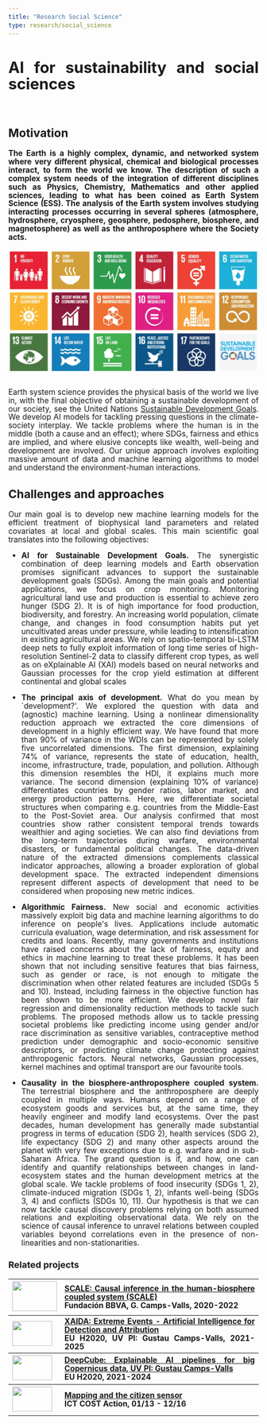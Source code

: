 ```yaml
---
title: "Research Social Science"
type: research/social_science
---
```



<div class="content-container" style="font-size: 1.1em; text-align: justify; line-height: 1.1;">

# AI for sustainability and social sciences

<br>

## Motivation

**The Earth is a highly complex, dynamic, and networked system where very different physical, chemical and biological processes interact, to form the world we know. The description of such a complex system needs of the integration of different disciplines such as Physics, Chemistry, Mathematics and other applied sciences, leading to what has been coined as Earth System Science (ESS). The analysis of the Earth system involves studying interacting processes occurring in several spheres (atmosphere, hydrosphere, cryosphere, geosphere, pedosphere, biosphere, and magnetosphere) as well as the anthroposphere where the Society acts.**

<img src="/isp/images/research/SDGs.webp"  style="width:800px; display: block; margin: auto"><br>

Earth system science provides the physical basis of the world we live in, with the final objective of obtaining a sustainable development of our society, see the United Nations [Sustainable Development Goals](https://sustainabledevelopment.un.org/). We develop AI models for tackling pressing questions in the climate-society interplay. We tackle problems where the human is in the middle (both a cause and an effect); where SDGs, fairness and ethics are implied, and where elusive concepts like wealth, well-being and development are involved. Our unique approach involves exploiting massive amount of data and machine learning algorithms to model and understand the environment-human interactions.

## Challenges and approaches

Our main goal is to develop new machine learning models for the efficient treatment of biophysical land parameters and related covariates at local and global scales. This main scientific goal translates into the following objectives:

- **AI for Sustainable Development Goals.** The synergistic combination of deep learning models and Earth observation promises significant advances to support the sustainable development goals (SDGs). Among the main goals and potential applications, we focus on crop monitoring. Monitoring agricultural land use and production is essential to achieve zero hunger (SDG 2). It is of high importance for food production, biodiversity, and forestry. An increasing world population, climate change, and changes in food consumption habits put yet uncultivated areas under pressure, while leading to intensification in existing agricultural areas. We rely on spatio-temporal bi-LSTM deep nets to fully exploit information of long time series of high-resolution Sentinel-2 data to classify different crop types, as well as on eXplainable AI (XAI) models based on neural networks and Gaussian processes for the crop yield estimation at different continental and global scales

- **The principal axis of development.** What do you mean by `development?'. We explored the question with data and (agnostic) machine learning. Using a nonlinear dimensionality reduction approach we extracted the core dimensions of development in a highly efficient way. We have found that more than 90% of variance in the WDIs can be represented by solely five uncorrelated dimensions. The first dimension, explaining 74% of variance, represents the state of education, health, income, infrastructure, trade, population, and pollution. Although this dimension resembles the HDI, it explains much more variance. The second dimension (explaining 10% of variance) differentiates countries by gender ratios, labor market, and energy production patterns. Here, we differentiate societal structures when comparing e.g. countries from the Middle-East to the Post-Soviet area. Our analysis confirmed that most countries show rather consistent temporal trends towards wealthier and aging societies. We can also find deviations from the long-term trajectories during warfare, environmental disasters, or fundamental political changes. The data-driven nature of the extracted dimensions complements classical indicator approaches, allowing a broader exploration of global development space. The extracted independent dimensions represent different aspects of development that need to be considered when proposing new metric indices.

- **Algorithmic Fairness.** New social and economic activities massively exploit big data and machine learning algorithms to do inference on people's lives. Applications include automatic curricula evaluation, wage determination, and risk assessment for credits and loans. Recently, many governments and institutions have raised concerns about the lack of fairness, equity and ethics in machine learning to treat these problems. It has been shown that not including sensitive features that bias fairness, such as gender or race, is not enough to mitigate the discrimination when other related features are included (SDGs 5 and 10). Instead, including fairness in the objective function has been shown to be more efficient. We develop novel fair regression and dimensionality reduction methods to tackle such problems. The proposed methods allow us to tackle pressing societal problems like predicting income using gender and/or race discrimination as sensitive variables, contraceptive method prediction under demographic and socio-economic sensitive descriptors, or predicting climate change protecting against anthropogenic factors. Neural networks, Gaussian processes, kernel machines and optimal transport are our favourite tools.

- **Causality in the biosphere-anthroposphere coupled system.** The terrestrial biosphere and the anthroposphere are deeply coupled in multiple ways. Humans depend on a range of ecosystem goods and services but, at the same time, they heavily engineer and modify land ecosystems. Over the past decades, human development has generally made substantial progress in terms of education (SDG 2), health services (SDG 2), life expectancy (SDG 2) and many other aspects around the planet with very few exceptions due to e.g. warfare and in sub-Saharan Africa. The grand question is if, and how, one can identify and quantify relationships between changes in land-ecosystem states and the human development metrics at the global scale. We tackle problems of food insecurity (SDGs 1, 2), climate-induced migration (SDGs 1, 2), infants well-being (SDGs 3, 4) and conflicts (SDGs 10, 11). Our hypothesis is that we can now tackle causal discovery problems relying on both assumed relations and exploiting observational data. We rely on the science of causal inference to unravel relations between coupled variables beyond correlations even in the presence of non-linearities and non-stationarities.

### Related projects

  <table class="table table-hover">
    <tr>
        <th style="width: 10%">
            <img src="/isp/images/research/fbbva.png" height="60" width="90">
        </th>
        <th style="width: 90%">
            <a href="https://www.fbbva.es/noticias/concedidas-5-ayudas-a-equipos-de-investigacion-cientifica-en-big-data/">SCALE: Causal inference in the human-biosphere coupled system (SCALE)</a><br>
            Fundación BBVA, G. Camps-Valls, 2020-2022
        </th>
    </tr>
    <tr>
        <th style="width: 10%">
            <img src="/isp/images/research/h2020.jpg" height="50" width="80">
        </th>
        <th style="width: 90%">
            <a href="https://xaida.eu">XAIDA: Extreme Events - Artificial Intelligence for Detection and Attribution</a><br>
            EU H2020, UV PI: Gustau Camps-Valls, 2021-2025
        </th>
    </tr>
    <tr>
        <th style="width: 10%">
            <img src="/isp/images/research/h2020.jpg" height="50" width="80">
        </th>
        <th style="width: 90%">
            <a href="https://deepcube-h2020.eu">DeepCube: Explainable AI pipelines for big Copernicus data, UV PI: Gustau Camps-Valls</a><br>
            EU H2020, 2021-2024
        </th>
    </tr>
    <tr>
        <th style="width: 10%">
            <img src="/isp/images/research/h2020.jpg" height="50" width="80">
        </th>
        <th style="width: 90%">
            <a href="http://www.citizensensor-cost.eu">Mapping and the citizen sensor</a><br>
            ICT COST Action, 01/13 - 12/16
        </th>
    </tr>
</table>

  <br>
  <br>
</div>

